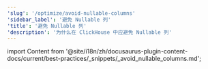 ```yaml
---
'slug': '/optimize/avoid-nullable-columns'
'sidebar_label': '避免 Nullable 列'
'title': '避免 Nullable 列'
'description': '为什么在 ClickHouse 中应避免 Nullable 列'
---
```


import Content from '@site/i18n/zh/docusaurus-plugin-content-docs/current/best-practices/_snippets/_avoid_nullable_columns.md';

<Content />
